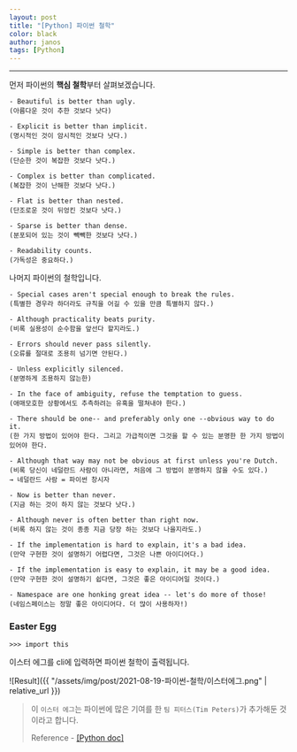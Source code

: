 ```yaml
---
layout: post
title: "[Python] 파이썬 철학"
color: black
author: janos
tags: [Python]
---
```


---

먼저 파이썬의 **핵심 철학**부터 살펴보겠습니다.

```
- Beautiful is better than ugly. 
(아름다운 것이 추한 것보다 낫다)

- Explicit is better than implicit.
(명시적인 것이 암시적인 것보다 낫다.)

- Simple is better than complex.
(단순한 것이 복잡한 것보다 낫다.)

- Complex is better than complicated.
(복잡한 것이 난해한 것보다 낫다.)

- Flat is better than nested.
(단조로운 것이 뒤엉킨 것보다 낫다.)

- Sparse is better than dense.
(분포되어 있는 것이 빽빽한 것보다 낫다.)

- Readability counts.
(가독성은 중요하다.)
```

나머지 파이썬의 철학입니다.

```
- Special cases aren't special enough to break the rules.
(특별한 경우라 하더라도 규칙을 어길 수 있을 만큼 특별하지 않다.)

- Although practicality beats purity.
(비록 실용성이 순수함을 앞선다 할지라도.)

- Errors should never pass silently.
(오류를 절대로 조용히 넘기면 안된다.)

- Unless explicitly silenced.
(분명하게 조용하지 않는한)

- In the face of ambiguity, refuse the temptation to guess.
(애매모호한 상황에서도 추측하려는 유혹을 떨쳐내야 한다.)

- There should be one-- and preferably only one --obvious way to do it.
(한 가지 방법이 있어야 한다. 그리고 가급적이면 그것을 할 수 있는 분명한 한 가지 방법이 있어야 한다.

- Although that way may not be obvious at first unless you're Dutch.
(비록 당신이 네덜란드 사람이 아니라면, 처음에 그 방법이 분명하지 않을 수도 있다.)
→ 네덜란드 사람 = 파이썬 창시자

- Now is better than never.
(지금 하는 것이 하지 않는 것보다 낫다.)

- Although never is often better than right now.
(비록 하지 않는 것이 종종 지금 당장 하는 것보다 나을지라도.)

- If the implementation is hard to explain, it's a bad idea.
(만약 구현한 것이 설명하기 어렵다면, 그것은 나쁜 아이디어다.)

- If the implementation is easy to explain, it may be a good idea.
(만약 구현한 것이 설명하기 쉽다면, 그것은 좋은 아이디어일 것이다.)

- Namespace are one honking great idea -- let's do more of those!
(네임스페이스는 정말 좋은 아이디어다. 더 많이 사용하자!)
```

### Easter Egg

```
>>> import this
```

이스터 에그를 cli에 입력하면 파이썬 철학이 출력됩니다.

![Result]({{ "/assets/img/post/2021-08-19-파이썬-철학/이스터에그.png" | relative_url }})

> 이 `이스터 에그`는 파이썬에 많은 기여를 한 `팀 피터스(Tim Peters)`가 추가해둔 것이라고 합니다.
>
> Reference - [[Python doc]](https://www.python.org/dev/peps/pep-0020/)
